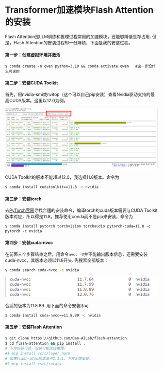 # Transformer加速模块Flash Attention的安装

Flash Attention是LLM训练和推理过程常用的加速模块，还能够降低显存占用. 但是，Flash Attention的安装过程却十分麻烦，下面是我的安装过程。

#### 第一步：创建虚拟环境并激活

```shell
$ conda create -n qwen python=3.10 && conda activate qwen   #这一步没什么可说的
```

#### 第二步：安装CUDA Toolkit

首先，用nvidia-smi或nvitop（这个可以自己pip安装）查看Nvidia驱动支持的最高CUDA版本。这里以12.0为例。

![image-20240221195835915](assets/image-20240221195835915.png)

CUDA Toolkit的版本不能超过12.0，我选择11.8版本。命令为

```sh
$ conda install cudatoolkit==11.8 -c nvidia
```

#### 第三步：安装torch

去[PyTorch官网](https://pytorch.org/)寻找合适的安装命令，编译torch的cuda版本需要与CUDA Toolkit版本对应，所以得是11.8。推荐使用conda而不是pip来安装，命令为

```shell
$ conda install pytorch torchvision torchaudio pytorch-cuda=11.8 -c pytorch -c nvidia
```

#### 第四步：安装cuda-nvcc

在前面三个步骤结束之后，用命令`nvcc -V`并不能输出版本信息，还需要安装cuda-nvcc，其版本必须以11.8开头. 先搜索全部版本：

```sh
$ conda search cuda-nvcc -c nvidia
```

![image-20240221201657692](assets/image-20240221201657692.png)

合适的版本为11.8.89. 用下面的命令安装即可

```sh
$ conda install cuda-nvcc==11.8.89 -c nvidia
```

#### 第五步：安装Flash Attention

```sh
$ git clone https://github.com/Dao-AILab/flash-attention
$ cd flash-attention && pip install .
# 下方安装可选，安装可能比较缓慢。
#$ pip install csrc/layer_norm
# 如果flash-attn版本高于2.1.1，下方无需安装。
#$ pip install csrc/rotary
```